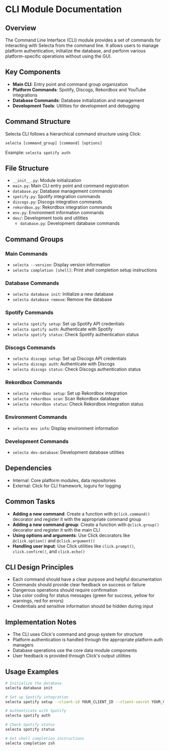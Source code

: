 # CLI Module Documentation

## Overview

The Command Line Interface (CLI) module provides a set of commands for interacting with Selecta from the command line. It allows users to manage platform authentication, initialize the database, and perform various platform-specific operations without using the GUI.

## Key Components

- **Main CLI**: Entry point and command group organization
- **Platform Commands**: Spotify, Discogs, Rekordbox and YouTube integrations
- **Database Commands**: Database initialization and management
- **Development Tools**: Utilities for development and debugging

## Command Structure

Selecta CLI follows a hierarchical command structure using Click:

```
selecta [command_group] [command] [options]
```

Example: `selecta spotify auth`

## File Structure

- `__init__.py`: Module initialization
- `main.py`: Main CLI entry point and command registration
- `database.py`: Database management commands
- `spotify.py`: Spotify integration commands
- `discogs.py`: Discogs integration commands
- `rekordbox.py`: Rekordbox integration commands
- `env.py`: Environment information commands
- `dev/`: Development tools and utilities
  - `database.py`: Development database commands

## Command Groups

### Main Commands

- `selecta --version`: Display version information
- `selecta completion [shell]`: Print shell completion setup instructions

### Database Commands

- `selecta database init`: Initialize a new database
- `selecta database remove`: Remove the database

### Spotify Commands

- `selecta spotify setup`: Set up Spotify API credentials
- `selecta spotify auth`: Authenticate with Spotify
- `selecta spotify status`: Check Spotify authentication status

### Discogs Commands

- `selecta discogs setup`: Set up Discogs API credentials
- `selecta discogs auth`: Authenticate with Discogs
- `selecta discogs status`: Check Discogs authentication status

### Rekordbox Commands

- `selecta rekordbox setup`: Set up Rekordbox integration
- `selecta rekordbox scan`: Scan Rekordbox database
- `selecta rekordbox status`: Check Rekordbox integration status

### Environment Commands

- `selecta env info`: Display environment information

### Development Commands

- `selecta dev-database`: Development database utilities

## Dependencies

- Internal: Core platform modules, data repositories
- External: Click for CLI framework, loguru for logging

## Common Tasks

- **Adding a new command**: Create a function with `@click.command()` decorator and register it with the appropriate command group
- **Adding a new command group**: Create a function with `@click.group()` decorator and register it with the main CLI
- **Using options and arguments**: Use Click decorators like `@click.option()` and `@click.argument()`
- **Handling user input**: Use Click utilities like `click.prompt()`, `click.confirm()`, and `click.echo()`

## CLI Design Principles

- Each command should have a clear purpose and helpful documentation
- Commands should provide clear feedback on success or failure
- Dangerous operations should require confirmation
- Use color coding for status messages (green for success, yellow for warnings, red for errors)
- Credentials and sensitive information should be hidden during input

## Implementation Notes

- The CLI uses Click's command and group system for structure
- Platform authentication is handled through the appropriate platform auth managers
- Database operations use the core data module components
- User feedback is provided through Click's output utilities

## Usage Examples

```bash
# Initialize the database
selecta database init

# Set up Spotify integration
selecta spotify setup --client-id YOUR_CLIENT_ID --client-secret YOUR_CLIENT_SECRET

# Authenticate with Spotify
selecta spotify auth

# Check Spotify status
selecta spotify status

# Get shell completion instructions
selecta completion zsh
```

